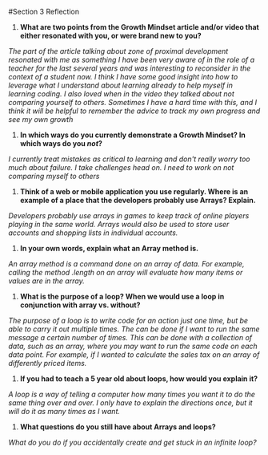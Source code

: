 #Section 3 Reflection


1. **What are two points from the Growth Mindset article and/or video that either resonated with you, or were brand new to you?**


*The part of the article talking about zone of proximal development resonated with me as something I have been very aware of in the role of a teacher for the last several years and was interesting to reconsider in the context of a student now. I think I have some good insight into how to leverage what I understand about learning already to help myself in learning coding. I also loved when in the video they talked about not comparing yourself to others. Sometimes I have a hard time with this, and I think it will be helpful to remember the advice to track my own progress and see my own growth*


1. **In which ways do you currently demonstrate a Growth Mindset? In which ways do you _not_?**


*I currently treat mistakes as critical to learning and don't really worry too much about failure. I take challenges head on. I need to work on not comparing myself to others*


1. **Think of a web or mobile application you use regularly. Where is an example of a place that the developers probably use Arrays? Explain.**


*Developers probably use arrays in games to keep track of online players playing in the same world. Arrays would also be used to store user accounts and shopping lists in individual accounts.*


1. **In your own words, explain what an Array method is.**


*An array method is a command done on an array of data. For example, calling the method .length on an array will evaluate how many items or values are in the array.*


1. **What is the purpose of a loop? When we would use a loop in conjunction with array vs. without?**


*The purpose of a loop is to write code for an action just one time, but be able to carry it out multiple times. The can be done if I want to run the same message a certain number of times. This can be done with a collection of data, such as an array, where you may want to run the same code on each data point. For example, if I wanted to calculate the sales tax on an array of differently priced items.*

1. **If you had to teach a 5 year old about loops, how would you explain it?**


*A loop is a way of telling a computer how many times you want it to do the same thing over and over. I only have to explain the directions once, but it will do it as many times as I want.*


1. **What questions do you still have about Arrays and loops?**


*What do you do if you accidentally create and get stuck in an infinite loop?*
